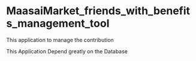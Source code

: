 # MaasaiMarket_friends_with_benefits_management_tool
This application to manage the contribution

This Application Depend greatly on the Database 
